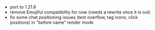 - port to 1.21.6
- remove Emojiful compatibility for now (needs a rewrite once it is out)
- fix some chat positioning issues (text overflow, tag icons, click positions) in "before name" render mode